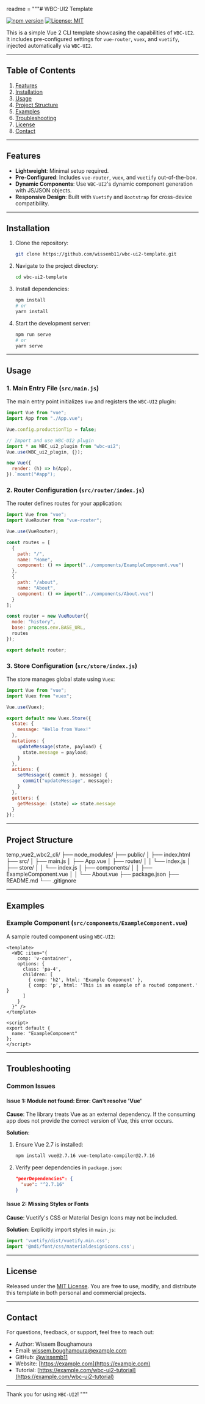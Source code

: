 readme = """# WBC-UI2 Template

[![npm version](https://badge.fury.io/js/wbc-ui2.svg)](https://www.npmjs.com/package/wbc-ui2)
[![License: MIT](https://img.shields.io/badge/License-MIT-yellow.svg)](https://opensource.org/licenses/MIT)

This is a simple Vue 2 CLI template showcasing the capabilities of `WBC-UI2`. It includes pre-configured settings for `vue-router`, `vuex`, and `vuetify`, injected automatically via `WBC-UI2`.

---

## Table of Contents

1. [Features](#features)
2. [Installation](#installation)
3. [Usage](#usage)
4. [Project Structure](#project-structure)
5. [Examples](#examples)
6. [Troubleshooting](#troubleshooting)
7. [License](#license)
8. [Contact](#contact)

---

## Features

- **Lightweight**: Minimal setup required.
- **Pre-Configured**: Includes `vue-router`, `vuex`, and `vuetify` out-of-the-box.
- **Dynamic Components**: Use `WBC-UI2`'s dynamic component generation with JS/JSON objects.
- **Responsive Design**: Built with `Vuetify` and `Bootstrap` for cross-device compatibility.

---

## Installation

1. Clone the repository:
   ```bash
   git clone https://github.com/wissemb11/wbc-ui2-template.git
   ```

2. Navigate to the project directory:
   ```bash
   cd wbc-ui2-template
   ```

3. Install dependencies:
   ```bash
   npm install
   # or
   yarn install
   ```

4. Start the development server:
   ```bash
   npm run serve
   # or
   yarn serve
   ```

---

## Usage

### 1. Main Entry File (`src/main.js`)

The main entry point initializes `Vue` and registers the `WBC-UI2` plugin:

```javascript
import Vue from "vue";
import App from "./App.vue";

Vue.config.productionTip = false;

// Import and use WBC-UI2 plugin
import * as WBC_ui2_plugin from "wbc-ui2";
Vue.use(WBC_ui2_plugin, {});

new Vue({
  render: (h) => h(App),
}).`mount("#app");
```

### 2. Router Configuration (`src/router/index.js`)

The router defines routes for your application:

```javascript
import Vue from "vue";
import VueRouter from "vue-router";

Vue.use(VueRouter);

const routes = [
  {
    path: "/",
    name: "Home",
    component: () => import("../components/ExampleComponent.vue")
  },
  {
    path: "/about",
    name: "About",
    component: () => import("../components/About.vue")
  }
];

const router = new VueRouter({
  mode: "history",
  base: process.env.BASE_URL,
  routes
});

export default router;
```

### 3. Store Configuration (`src/store/index.js`)

The store manages global state using `Vuex`:

```javascript
import Vue from "vue";
import Vuex from "vuex";

Vue.use(Vuex);

export default new Vuex.Store({
  state: {
    message: "Hello from Vuex!"
  },
  mutations: {
    updateMessage(state, payload) {
      state.message = payload;
    }
  },
  actions: {
    setMessage({ commit }, message) {
      commit("updateMessage", message);
    }
  },
  getters: {
    getMessage: (state) => state.message
  }
});
```

---

## Project Structure

temp_vue2_wbc2_cli/
├── node_modules/
├── public/
│ ├── index.html
├── src/
│ ├── main.js
│ ├── App.vue
│ ├── router/
│ │ └── index.js
│ ├── store/
│ │ └── index.js
│ ├── components/
│ │ ├── ExampleComponent.vue
│ │ └── About.vue
├── package.json
├── README.md
└── .gitignore


---

## Examples

### Example Component (`src/components/ExampleComponent.vue`)

A sample routed component using `WBC-UI2`:

```vue
<template>
  <WBC :item="{
    comp: 'v-container',
    options: {
      class: 'pa-4',
      children: [
        { comp: 'h2', html: 'Example Component' },
        { comp: 'p', html: 'This is an example of a routed component.' }
      ]
    }
  }" />
</template>

<script>
export default {
  name: "ExampleComponent"
};
</script>
```

---

## Troubleshooting

### Common Issues

#### Issue 1: Module not found: Error: Can't resolve 'Vue'

**Cause**: The library treats Vue as an external dependency. If the consuming app does not provide the correct version of Vue, this error occurs.

**Solution**:
1. Ensure Vue 2.7 is installed:
   ```bash
   npm install vue@2.7.16 vue-template-compiler@2.7.16
   ```

2. Verify peer dependencies in `package.json`:
   ```json
   "peerDependencies": {
     "vue": "^2.7.16"
   }
   ```

#### Issue 2: Missing Styles or Fonts

**Cause**: Vuetify's CSS or Material Design Icons may not be included.

**Solution**:
Explicitly import styles in `main.js`:
```javascript
import 'vuetify/dist/vuetify.min.css';
import '@mdi/font/css/materialdesignicons.css';
```

---

## License

Released under the [MIT License](LICENSE). You are free to use, modify, and distribute this template in both personal and commercial projects.

---

## Contact

For questions, feedback, or support, feel free to reach out:

- Author: Wissem Boughamoura  
- Email: [wissem.boughamoura@example.com](mailto:wissem.boughamoura@example.com)  
- GitHub: [@wissemb11](https://github.com/wissemb11)  
- Website: [https://example.com](https://example.com)  
- Tutorial: [https://example.com/wbc-ui2-tutorial](https://example.com/wbc-ui2-tutorial)

---

Thank you for using `WBC-UI2`!
"""